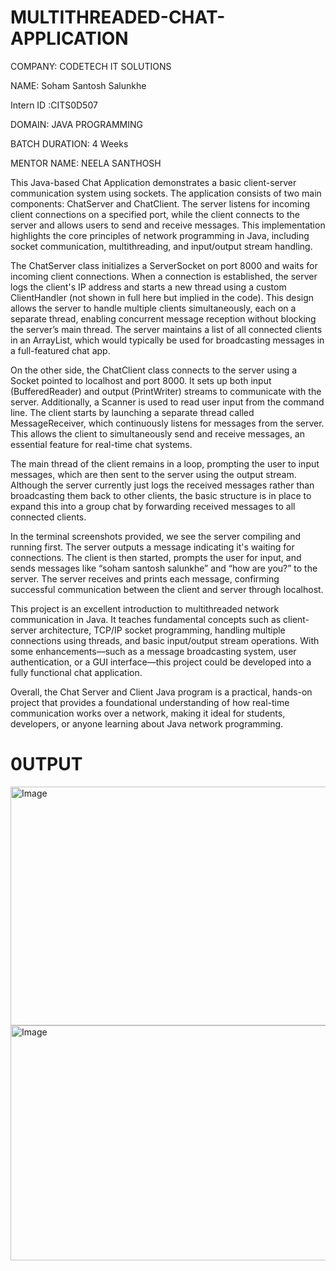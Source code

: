 # MULTITHREADED-CHAT-APPLICATION

COMPANY: CODETECH IT SOLUTIONS

NAME: Soham Santosh Salunkhe

Intern ID :CITS0D507

DOMAIN: JAVA PROGRAMMING

BATCH DURATION: 4 Weeks

MENTOR NAME: NEELA SANTHOSH

This Java-based Chat Application demonstrates a basic client-server communication system using sockets. The application consists of two main components: ChatServer and ChatClient. The server listens for incoming client connections on a specified port, while the client connects to the server and allows users to send and receive messages. This implementation highlights the core principles of network programming in Java, including socket communication, multithreading, and input/output stream handling.

The ChatServer class initializes a ServerSocket on port 8000 and waits for incoming client connections. When a connection is established, the server logs the client's IP address and starts a new thread using a custom ClientHandler (not shown in full here but implied in the code). This design allows the server to handle multiple clients simultaneously, each on a separate thread, enabling concurrent message reception without blocking the server’s main thread. The server maintains a list of all connected clients in an ArrayList, which would typically be used for broadcasting messages in a full-featured chat app.

On the other side, the ChatClient class connects to the server using a Socket pointed to localhost and port 8000. It sets up both input (BufferedReader) and output (PrintWriter) streams to communicate with the server. Additionally, a Scanner is used to read user input from the command line. The client starts by launching a separate thread called MessageReceiver, which continuously listens for messages from the server. This allows the client to simultaneously send and receive messages, an essential feature for real-time chat systems.

The main thread of the client remains in a loop, prompting the user to input messages, which are then sent to the server using the output stream. Although the server currently just logs the received messages rather than broadcasting them back to other clients, the basic structure is in place to expand this into a group chat by forwarding received messages to all connected clients.

In the terminal screenshots provided, we see the server compiling and running first. The server outputs a message indicating it's waiting for connections. The client is then started, prompts the user for input, and sends messages like “soham santosh salunkhe” and “how are you?” to the server. The server receives and prints each message, confirming successful communication between the client and server through localhost.

This project is an excellent introduction to multithreaded network communication in Java. It teaches fundamental concepts such as client-server architecture, TCP/IP socket programming, handling multiple connections using threads, and basic input/output stream operations. With some enhancements—such as a message broadcasting system, user authentication, or a GUI interface—this project could be developed into a fully functional chat application.

Overall, the Chat Server and Client Java program is a practical, hands-on project that provides a foundational understanding of how real-time communication works over a network, making it ideal for students, developers, or anyone learning about Java network programming.

# 0UTPUT

<img width="1918" height="382" alt="Image" src="https://github.com/user-attachments/assets/8b4a9f7b-c8df-4246-9db6-d10f93cae2e8" />

<img width="1902" height="376" alt="Image" src="https://github.com/user-attachments/assets/337c4526-96c3-4e83-842a-c8df0e925f3a" />
